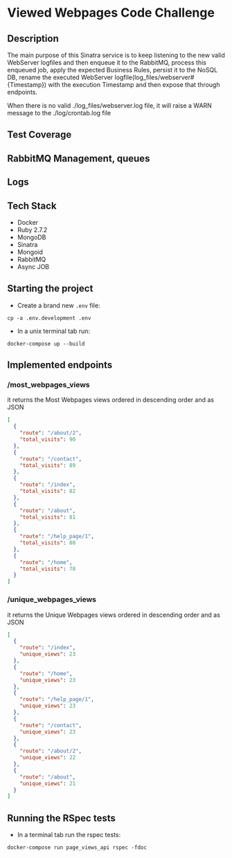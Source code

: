 # Viewed Webpages Code Challenge

## Description
The main purpose of this Sinatra service is to keep listening to the new valid WebServer logfiles and then enqueue it 
to the RabbitMQ, process this enqueued job, apply the expected Business Rules, persist it to the NoSQL DB,
rename the executed WebServer logfile(log_files/webserver#{Timestamp}) with the execution Timestamp and then expose 
that through endpoints.

When there is no valid ./log_files/webserver.log file, it will raise a WARN message to the ./log/crontab.log file
## Test Coverage


## RabbitMQ Management, queues

## Logs

## Tech Stack
- Docker
- Ruby 2.7.2
- MongoDB
- Sinatra
- Mongoid
- RabbitMQ
- Async JOB

## Starting the project
- Create a brand new `.env` file:
```shell
cp -a .env.development .env
```
- In a unix terminal tab run: 
```shell
docker-compose up --build
```



## Implemented endpoints
### /most_webpages_views
it returns the Most Webpages views ordered in descending order and as JSON
```json
[
  {
    "route": "/about/2",
    "total_visits": 90
  },
  {
    "route": "/contact",
    "total_visits": 89
  },
  {
    "route": "/index",
    "total_visits": 82
  },
  {
    "route": "/about",
    "total_visits": 81
  },
  {
    "route": "/help_page/1",
    "total_visits": 80
  },
  {
    "route": "/home",
    "total_visits": 78
  }
]
```

### /unique_webpages_views
it returns the Unique Webpages views ordered in descending order and as JSON
```json
[
  {
    "route": "/index",
    "unique_views": 23
  },
  {
    "route": "/home",
    "unique_views": 23
  },
  {
    "route": "/help_page/1",
    "unique_views": 23
  },
  {
    "route": "/contact",
    "unique_views": 23
  },
  {
    "route": "/about/2",
    "unique_views": 22
  },
  {
    "route": "/about",
    "unique_views": 21
  }
]
```

## Running the RSpec tests
- In a terminal tab run the rspec tests: 
```shell
docker-compose run page_views_api rspec -fdoc
```


